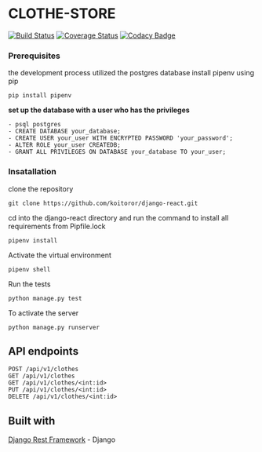 # CLOTHE-STORE
[![Build Status](https://travis-ci.org/koitoror/django-react.svg?branch=ch-setup-continuous-coverage)](https://travis-ci.org/koitoror/django-react) [![Coverage Status](https://coveralls.io/repos/github/koitoror/django-react/badge.svg?branch=ch-setup-continuous-coverage)](https://coveralls.io/github/koitoror/django-react?branch=ch-setup-continuous-coverage) [![Codacy Badge](https://api.codacy.com/project/badge/Grade/7a80a9487009409896d40951636ff8aa)](https://www.codacy.com/app/koitoror/django-react?utm_source=github.com&amp;utm_medium=referral&amp;utm_content=koitoror/django-react&amp;utm_campaign=Badge_Grade)
### Prerequisites
the development process utilized the postgres database
install pipenv using pip
```
pip install pipenv
```

**set up the database with a user who has the privileges**
```
- psql postgres
- CREATE DATABASE your_database;
- CREATE USER your_user WITH ENCRYPTED PASSWORD 'your_password';
- ALTER ROLE your_user CREATEDB;
- GRANT ALL PRIVILEGES ON DATABASE your_database TO your_user;
```
### Insatallation
clone the repository
```
git clone https://github.com/koitoror/django-react.git
``` 
cd into the django-react directory and run the command to install all requirements from Pipfile.lock
```
pipenv install
```
Activate the virtual environment
```
pipenv shell
```
Run the tests
```
python manage.py test
```
To activate the server
```
python manage.py runserver
```
## API endpoints
```
POST /api/v1/clothes
GET /api/v1/clothes
GET /api/v1/clothes/<int:id>
PUT /api/v1/clothes/<int:id>
DELETE /api/v1/clothes/<int:id>
```
## Built with

[Django Rest Framework](https://www.django-rest-framework.org/) - Django
